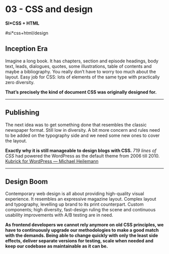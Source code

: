 # 03 - CSS and design
**SI*CSS + HTML**

#si*css+html/design

## Inception Era
Imagine a long book. It has chapters, section and episode headings, body text, leads, dialogues, quotes, some illustrations, table of contents and maybe a bibliography. You really don’t have to worry too much about the layout. Easy job for CSS: lots of elements of the same type with practically zero diversity. 

**That’s precisely the kind of document CSS was originally designed for.**
- - - -

## Publishing
The next idea was to get something done that resembles the classic newspaper format. Still low in diversity. A bit more concern and rules need to be added on the typography side and we need some new ones to cover the layout.

**Exactly why it is still manageable to design blogs with CSS.**
*719 lines of CSS* had powered the WordPress as the default theme from 2006 till 2010. [Kubrick for WordPress — Michael Heilemann](http://binarybonsai.com/kubrick/)
- - - -

## Design Boom
Contemporary web design is all about providing high-quality visual experience. It resembles an expressive magazine layout. Complex layout and typography, levelling up brand to its print counterpart. Custom components; high diversity, fast-design ruling the scene and continuous usability improvements with A/B testing are in need. 

**As frontend developers we cannot rely anymore on old CSS principles, we have to continuously upgrade our methodologies to make a good match with the demands. Being able to change quickly with only the least side effects, deliver separate versions for testing, scale when needed and keep our codebase as maintainable as it can be.**